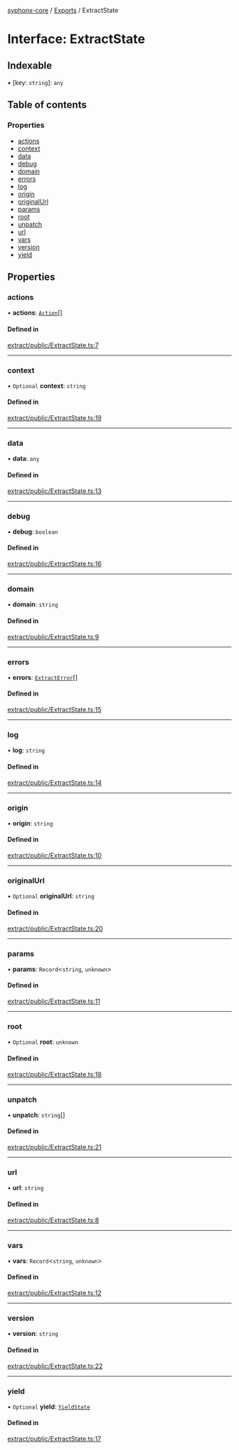 [syphonx-core](../README.md) / [Exports](../modules.md) / ExtractState

# Interface: ExtractState

## Indexable

▪ [key: `string`]: `any`

## Table of contents

### Properties

- [actions](ExtractState.md#actions)
- [context](ExtractState.md#context)
- [data](ExtractState.md#data)
- [debug](ExtractState.md#debug)
- [domain](ExtractState.md#domain)
- [errors](ExtractState.md#errors)
- [log](ExtractState.md#log)
- [origin](ExtractState.md#origin)
- [originalUrl](ExtractState.md#originalurl)
- [params](ExtractState.md#params)
- [root](ExtractState.md#root)
- [unpatch](ExtractState.md#unpatch)
- [url](ExtractState.md#url)
- [vars](ExtractState.md#vars)
- [version](ExtractState.md#version)
- [yield](ExtractState.md#yield)

## Properties

### actions

• **actions**: [`Action`](../modules.md#action)[]

#### Defined in

[extract/public/ExtractState.ts:7](https://github.com/dtempx/syphonx-core/blob/211cc18/extract/public/ExtractState.ts#L7)

___

### context

• `Optional` **context**: `string`

#### Defined in

[extract/public/ExtractState.ts:19](https://github.com/dtempx/syphonx-core/blob/211cc18/extract/public/ExtractState.ts#L19)

___

### data

• **data**: `any`

#### Defined in

[extract/public/ExtractState.ts:13](https://github.com/dtempx/syphonx-core/blob/211cc18/extract/public/ExtractState.ts#L13)

___

### debug

• **debug**: `boolean`

#### Defined in

[extract/public/ExtractState.ts:16](https://github.com/dtempx/syphonx-core/blob/211cc18/extract/public/ExtractState.ts#L16)

___

### domain

• **domain**: `string`

#### Defined in

[extract/public/ExtractState.ts:9](https://github.com/dtempx/syphonx-core/blob/211cc18/extract/public/ExtractState.ts#L9)

___

### errors

• **errors**: [`ExtractError`](ExtractError.md)[]

#### Defined in

[extract/public/ExtractState.ts:15](https://github.com/dtempx/syphonx-core/blob/211cc18/extract/public/ExtractState.ts#L15)

___

### log

• **log**: `string`

#### Defined in

[extract/public/ExtractState.ts:14](https://github.com/dtempx/syphonx-core/blob/211cc18/extract/public/ExtractState.ts#L14)

___

### origin

• **origin**: `string`

#### Defined in

[extract/public/ExtractState.ts:10](https://github.com/dtempx/syphonx-core/blob/211cc18/extract/public/ExtractState.ts#L10)

___

### originalUrl

• `Optional` **originalUrl**: `string`

#### Defined in

[extract/public/ExtractState.ts:20](https://github.com/dtempx/syphonx-core/blob/211cc18/extract/public/ExtractState.ts#L20)

___

### params

• **params**: `Record`<`string`, `unknown`\>

#### Defined in

[extract/public/ExtractState.ts:11](https://github.com/dtempx/syphonx-core/blob/211cc18/extract/public/ExtractState.ts#L11)

___

### root

• `Optional` **root**: `unknown`

#### Defined in

[extract/public/ExtractState.ts:18](https://github.com/dtempx/syphonx-core/blob/211cc18/extract/public/ExtractState.ts#L18)

___

### unpatch

• **unpatch**: `string`[]

#### Defined in

[extract/public/ExtractState.ts:21](https://github.com/dtempx/syphonx-core/blob/211cc18/extract/public/ExtractState.ts#L21)

___

### url

• **url**: `string`

#### Defined in

[extract/public/ExtractState.ts:8](https://github.com/dtempx/syphonx-core/blob/211cc18/extract/public/ExtractState.ts#L8)

___

### vars

• **vars**: `Record`<`string`, `unknown`\>

#### Defined in

[extract/public/ExtractState.ts:12](https://github.com/dtempx/syphonx-core/blob/211cc18/extract/public/ExtractState.ts#L12)

___

### version

• **version**: `string`

#### Defined in

[extract/public/ExtractState.ts:22](https://github.com/dtempx/syphonx-core/blob/211cc18/extract/public/ExtractState.ts#L22)

___

### yield

• `Optional` **yield**: [`YieldState`](YieldState.md)

#### Defined in

[extract/public/ExtractState.ts:17](https://github.com/dtempx/syphonx-core/blob/211cc18/extract/public/ExtractState.ts#L17)

